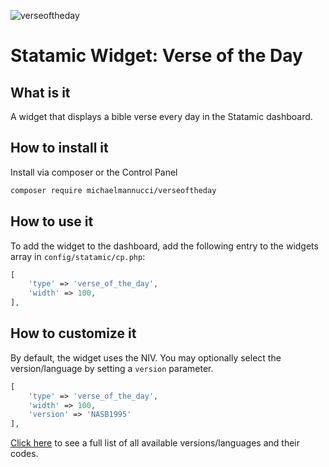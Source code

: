 ![verseoftheday](https://laravel-og.beyondco.de/Verse%20of%20the%20Day.png?theme=light&packageManager=composer+require&packageName=michaelmannucci%2Fverseoftheday&pattern=architect&style=style_1&description=Start+your+day+with+the+Word+of+life&md=1&showWatermark=0&fontSize=100px&images=book-open)

# Statamic Widget: Verse of the Day

## What is it

A widget that displays a bible verse every day in the Statamic dashboard.

## How to install it

Install via composer or the Control Panel

```bash
composer require michaelmannucci/verseoftheday
```

## How to use it

To add the widget to the dashboard, add the following entry to the widgets array in `config/statamic/cp.php`:

```php
[
	'type' => 'verse_of_the_day',
	'width' => 100,
],
```

## How to customize it

By default, the widget uses the NIV. You may optionally select the version/language by setting a `version` parameter.

```php
[
	'type' => 'verse_of_the_day',
	'width' => 100,
	'version' => 'NASB1995'
],
```

[Click here](https://www.biblegateway.com/versions/) to see a full list of all available versions/languages and their codes.